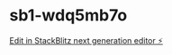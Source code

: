 # sb1-wdq5mb7o

[Edit in StackBlitz next generation editor ⚡️](https://stackblitz.com/~/github.com/nakib555/sb1-wdq5mb7o)
